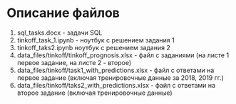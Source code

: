 # Описание файлов 
1. sql_tasks.docx - задачи SQL
2. tinkoff_task_1.ipynb - ноутбук с решением задания 1
3. tinkoff_taks2.ipynb ноутбук с решением задания 2
4. data_files/tinkoff/tinkoff_prognosis.xlsx - файл с заданиями (на листе 1 первое задание, на листе 2 - второе)
5. data_files/tinkoff/task1_with_predictions.xlsx - файл с ответами на первое задание (включая тренировочные данные за 2018, 2019 гг.)
6. data_files/tinkoff/taks2_with_predictions.xlsx - файл с ответами на второе задание (включая тренировочные данные) 
